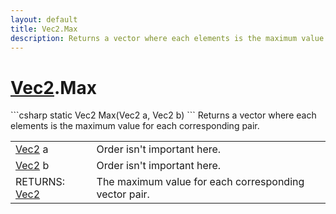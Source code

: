 ```yaml
---
layout: default
title: Vec2.Max
description: Returns a vector where each elements is the maximum value for each corresponding pair.
---
```

# [Vec2]({{site.url}}/Pages/StereoKit/Vec2.html).Max

<div class='signature' markdown='1'>
```csharp
static Vec2 Max(Vec2 a, Vec2 b)
```
Returns a vector where each elements is the maximum
value for each corresponding pair.
</div>

|  |  |
|--|--|
|[Vec2]({{site.url}}/Pages/StereoKit/Vec2.html) a|Order isn't important here.|
|[Vec2]({{site.url}}/Pages/StereoKit/Vec2.html) b|Order isn't important here.|
|RETURNS: [Vec2]({{site.url}}/Pages/StereoKit/Vec2.html)|The maximum value for each corresponding vector pair.|




